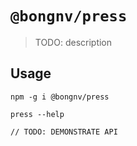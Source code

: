 # `@bongnv/press`

> TODO: description

## Usage

```
npm -g i @bongnv/press

press --help

// TODO: DEMONSTRATE API
```

